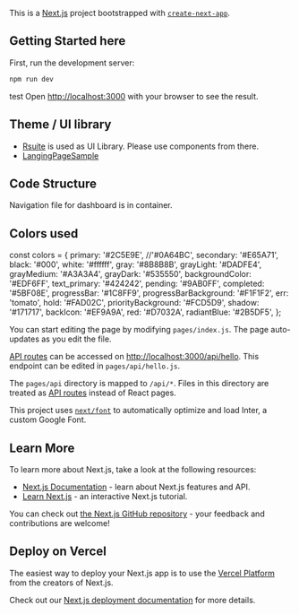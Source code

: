 This is a [Next.js](https://nextjs.org/) project bootstrapped with [`create-next-app`](https://github.com/vercel/next.js/tree/canary/packages/create-next-app).

## Getting Started here

First, run the development server:

```bash
npm run dev
```

test
Open [http://localhost:3000](http://localhost:3000) with your browser to see the result.

## Theme / UI library

- [Rsuite](https://rsuitejs.com/components/overview/) is used as UI Library. Please use components from there.
- [LangingPageSample](https://dribbble.com/shots/15496797-Website-Log-in-Page)

## Code Structure

Navigation file for dashboard is in container.

## Colors used

const colors = {
primary: '#2C5E9E', //'#0A64BC',
secondary: '#E65A71',
black: '#000',
white: '#ffffff',
gray: '#8B8B8B',
grayLight: '#DADFE4',
grayMedium: '#A3A3A4',
grayDark: '#535550',
backgroundColor: '#EDF6FF',
text_primary: '#424242',
pending: '#9AB0FF',
completed: '#5BF08E',
progressBar: '#1C8FF9',
progressBarBackground: '#F1F1F2',
err: 'tomato',
hold: '#FAD02C',
priorityBackground: '#FCD5D9',
shadow: '#171717',
backIcon: '#EF9A9A',
red: '#D7032A',
radiantBlue: '#2B5DF5',
};

You can start editing the page by modifying `pages/index.js`. The page auto-updates as you edit the file.

[API routes](https://nextjs.org/docs/api-routes/introduction) can be accessed on [http://localhost:3000/api/hello](http://localhost:3000/api/hello). This endpoint can be edited in `pages/api/hello.js`.

The `pages/api` directory is mapped to `/api/*`. Files in this directory are treated as [API routes](https://nextjs.org/docs/api-routes/introduction) instead of React pages.

This project uses [`next/font`](https://nextjs.org/docs/basic-features/font-optimization) to automatically optimize and load Inter, a custom Google Font.

## Learn More

To learn more about Next.js, take a look at the following resources:

- [Next.js Documentation](https://nextjs.org/docs) - learn about Next.js features and API.
- [Learn Next.js](https://nextjs.org/learn) - an interactive Next.js tutorial.

You can check out [the Next.js GitHub repository](https://github.com/vercel/next.js/) - your feedback and contributions are welcome!

## Deploy on Vercel

The easiest way to deploy your Next.js app is to use the [Vercel Platform](https://vercel.com/new?utm_medium=default-template&filter=next.js&utm_source=create-next-app&utm_campaign=create-next-app-readme) from the creators of Next.js.

Check out our [Next.js deployment documentation](https://nextjs.org/docs/deployment) for more details.
